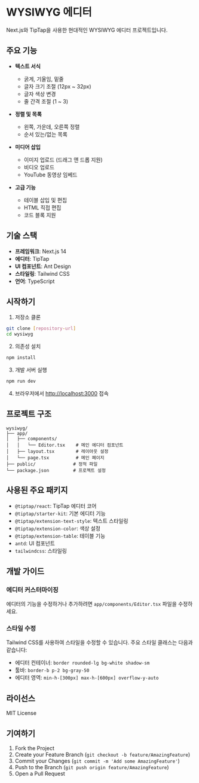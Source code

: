 # WYSIWYG 에디터

Next.js와 TipTap을 사용한 현대적인 WYSIWYG 에디터 프로젝트입니다.

## 주요 기능

- **텍스트 서식**
  - 굵게, 기울임, 밑줄
  - 글자 크기 조절 (12px ~ 32px)
  - 글자 색상 변경
  - 줄 간격 조절 (1 ~ 3)

- **정렬 및 목록**
  - 왼쪽, 가운데, 오른쪽 정렬
  - 순서 있는/없는 목록

- **미디어 삽입**
  - 이미지 업로드 (드래그 앤 드롭 지원)
  - 비디오 업로드
  - YouTube 동영상 임베드

- **고급 기능**
  - 테이블 삽입 및 편집
  - HTML 직접 편집
  - 코드 블록 지원

## 기술 스택

- **프레임워크**: Next.js 14
- **에디터**: TipTap
- **UI 컴포넌트**: Ant Design
- **스타일링**: Tailwind CSS
- **언어**: TypeScript

## 시작하기

1. 저장소 클론
```bash
git clone [repository-url]
cd wysiwyg
```

2. 의존성 설치
```bash
npm install
```

3. 개발 서버 실행
```bash
npm run dev
```

4. 브라우저에서 [http://localhost:3000](http://localhost:3000) 접속

## 프로젝트 구조

```
wysiwyg/
├── app/
│   ├── components/
│   │   └── Editor.tsx    # 메인 에디터 컴포넌트
│   ├── layout.tsx        # 레이아웃 설정
│   └── page.tsx          # 메인 페이지
├── public/              # 정적 파일
└── package.json         # 프로젝트 설정
```

## 사용된 주요 패키지

- `@tiptap/react`: TipTap 에디터 코어
- `@tiptap/starter-kit`: 기본 에디터 기능
- `@tiptap/extension-text-style`: 텍스트 스타일링
- `@tiptap/extension-color`: 색상 설정
- `@tiptap/extension-table`: 테이블 기능
- `antd`: UI 컴포넌트
- `tailwindcss`: 스타일링

## 개발 가이드

### 에디터 커스터마이징

에디터의 기능을 수정하거나 추가하려면 `app/components/Editor.tsx` 파일을 수정하세요.

### 스타일 수정

Tailwind CSS를 사용하여 스타일을 수정할 수 있습니다. 주요 스타일 클래스는 다음과 같습니다:

- 에디터 컨테이너: `border rounded-lg bg-white shadow-sm`
- 툴바: `border-b p-2 bg-gray-50`
- 에디터 영역: `min-h-[300px] max-h-[600px] overflow-y-auto`

## 라이선스

MIT License

## 기여하기

1. Fork the Project
2. Create your Feature Branch (`git checkout -b feature/AmazingFeature`)
3. Commit your Changes (`git commit -m 'Add some AmazingFeature'`)
4. Push to the Branch (`git push origin feature/AmazingFeature`)
5. Open a Pull Request
